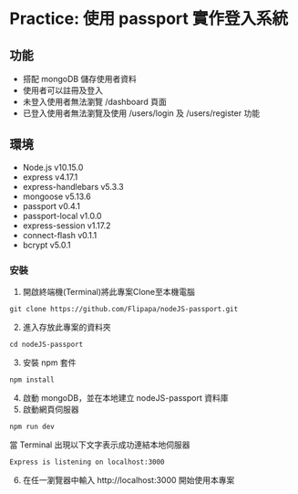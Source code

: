 # Practice: 使用 passport 實作登入系統
## 功能
- 搭配 mongoDB 儲存使用者資料
- 使用者可以註冊及登入
- 未登入使用者無法瀏覽 /dashboard 頁面
- 已登入使用者無法瀏覽及使用 /users/login 及 /users/register 功能

## 環境
- Node.js v10.15.0
- express v4.17.1
- express-handlebars v5.3.3
- mongoose v5.13.6
- passport v0.4.1
- passport-local v1.0.0
- express-session v1.17.2
- connect-flash v0.1.1
- bcrypt v5.0.1

### 安裝
1. 開啟終端機(Terminal)將此專案Clone至本機電腦
```
git clone https://github.com/Flipapa/nodeJS-passport.git
```
2. 進入存放此專案的資料夾
```
cd nodeJS-passport
```
3. 安裝 npm 套件
```
npm install
```
4. 啟動 mongoDB，並在本地建立 nodeJS-passport 資料庫
5. 啟動網頁伺服器
```
npm run dev
```
當 Terminal 出現以下文字表示成功連結本地伺服器
```
Express is listening on localhost:3000
```
6. 在任一瀏覽器中輸入 http://localhost:3000 開始使用本專案